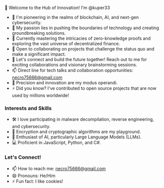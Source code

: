 🚀 Welcome to the Hub of Innovation! I'm @kuper33

- 🔭 I'm pioneering in the realms of blockchain, AI, and next-gen cybersecurity.
- 🌟 My passion lies in pushing the boundaries of technology and creating groundbreaking solutions.
- 🌱 Currently mastering the intricacies of zero-knowledge proofs and exploring the vast universe of decentralized finance.
- 💼 Open to collaborating on projects that challenge the status quo and make a significant impact.
- 🤝 Let's connect and build the future together! Reach out to me for exciting collaborations and visionary brainstorming sessions.
- 📫 Direct line for tech talks and collaboration opportunities: necro75666@gmail.com
- 🎯 Precision and innovation are my modus operandi.
- ⚡ Did you know? I've contributed to open source projects that are now used by millions worldwide!

### Interests and Skills
- 🛠️ I love participating in malware decompilation, reverse engineering, and cybersecurity.
- 🔐 Encryption and cryptographic algorithms are my playground.
- 🤖 Enthusiast of AI, particularly Large Language Models (LLMs).
- 💻 Proficient in JavaScript, Python, and C#.

### Let's Connect!
- 📫 How to reach me: necro75666@gmail.com
- 😄 Pronouns: He/Him
- ⚡ Fun fact: I like cookies!
